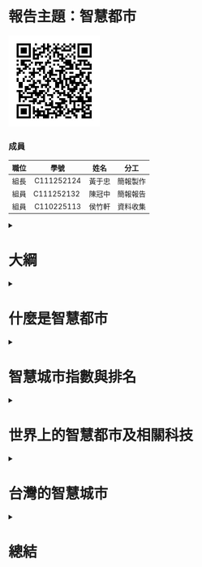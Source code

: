 報告主題：智慧都市
===
![Report_QRcode](Report_QRcode.jpg)

### 成員
| 職位 | 學號 | 姓名 | 分工 |
| :--: | :--: |:--:| :--: |
| 組長  | C111252124 | 黃于忠 | 簡報製作 |
| 組員  | C111252132 | 陳冠中 | 簡報報告 |
| 組員  | C110225113 | 侯竹軒 | 資料收集 |

<details>
<summary>
  
  # 大綱

</summary>

* ### 什麼是智慧都市
* ### 智慧城市指數與排名
* ### 世界上的智慧都市及相關科技
* ### 台灣的智慧城市
* ### 總結

</details>

<details>
<summary>
  
# 什麼是智慧都市

</summary>

### 智慧城市（英語：Smart City）是指利用各種資訊科技或創新意念，整合都市的組成系統和服務，以提昇資源運用的效率，優化都市管理和服務，以及改善市民生活品質。<br>像是一些主要特徵圍繞著效率、永續性和安全性等議題，並利用物聯網、大數據、AI或區塊鏈等技術，進行包括緩解交通擁堵、降低污染、微調交通時間表和路線、管理廢棄物、遠端照明、針對一定程度的惡劣天氣發出警告和測量污染等事務。
* 數位化基礎建設：透過智慧感測器、智慧交通系統等，實現城市運作的數位化。
* 智慧化管理：利用大數據分析、AI 等技術，優化城市管理，提高效率。
* 提升公共服務：提供智慧化的公共服務，如智慧交通、智慧醫療、智慧教育等。
* 推動永續發展：透過智慧化技術，實現能源效率提升、減碳目標等。
* 改善生活品質：透過智慧化的城市環境，改善居民生活品質。
<img src="Clean_mobility_instead_of_dirty_traffic.jpg" height=700 width=824>

資料來源：[維基百科](http://markdown.tw](https://zh.wikipedia.org/zh-tw/%E6%99%BA%E6%85%A7%E5%9F%8E%E5%B8%82 "Title")

</details>

<details>
<summary>
  
# 智慧城市指數與排名

</summary>

### 智慧城市指數（Smart City Index）是一種評估城市智慧程度的指標，通常由國際機構如瑞士洛桑國際管理發展學院（IMD）發布。 它旨在評估城市在經濟、技術、人文等多個方面，以及在基礎設施、交通、生活品質等領域的表現，從而反映城市發展的智慧程度。 
主要可以分為兩大類，第一類是科技服務，第二類是基礎設施，簡單的提出幾點細項說明。
* 基礎設施：評估城市的交通、能源、水資源、通信等基礎設施的完善程度。
* 技術：評估城市在資訊科技、數位服務、智慧應用等方面的應用程度。
* 經濟：評估城市的經濟發展、產業結構、就業狀況等。
* 人文：評估城市的教育、醫療、文化、環境等方面的發展狀況。
* 生活品質：評估城市的居住環境、生活便利性、安全保障等方面的表現。

### 2024年中，智慧都市的排名前三名分別為，瑞士蘇黎世、挪威奧斯陸、澳洲坎培拉。 
而台灣的臺北市排名則是落在第16名。 
<img src="smart city rank.jpg" height=700 width=824>

資料來源：[優分析](https://uanalyze.com.tw/articles/606865252 "Title")
</details>

<details>
<summary>
  
# 世界上的智慧都市及相關科技

</summary>

## 蘇黎世（瑞士）
### 為什麼蘇黎世會是排名第一呢？<br>都是因為其高效的公共運輸系統、智慧能源管理和優質的生活品質聞名。
### 以街邊垃圾為例，你知道蘇黎世的街邊垃圾不是「掃」出來，而是「找」出來的嗎？
#### 蘇黎世引進Cortexia公司開發的「乾淨城市指數」（Clean City Index）智慧系統，它就像城市的「管家」--能掌握全城垃圾，從小於2釐米的紙屑、大到口香糖。<br/>這套系統在時速低於20公里的交通工具，如腳踏車、清掃車、公車等加裝攝影鏡頭，回傳畫面到系統。<br/>透過人工智慧辨識出紙屑、飲料罐、口香糖之類等垃圾，統計出最髒的街道後，優先清掃，高效控管全城大街小巷的整潔。

### 而在追求乾淨能源方面，蘇黎世也不惶多讓。<br>早在2015年，蘇黎世即在城南打造8公頃的「綠城市（Green City）」，全區綠建築，百分百使用能循環利用的電能（其中70％來自建築屋頂太陽能板）；再裝配智慧控電系統，掌握電力輸出和儲存，使該區成為全球第一被認證的「2000瓦社區」。
（註解：2000-Watt Society,指在不影響生活品質條件之下，居民每小時使用不超過2000瓦／2度天然能源（Primary Energy）所發的電。)
<img src="Zurich.jpg" height=700 width=824>

資料來源：[未來城市](https://futurecity.cw.com.tw/article/3248 "Title")

</details>

<details>
<summary>
  
# 台灣的智慧城市

</summary>

## 台北市
### 除了全球的智慧城市，台北也位列了智慧城市排名的第16名。我們會列舉幾個案例來介紹一下台北的智慧都市近況。
### 交通
#### 在交通方面台北市政府公共運輸處推行「公車安全駕駛試辦計畫」，智慧工具「先進駕駛輔助系統（ADAS）」化身公車司機助理，隨時偵測疲勞駕駛、預警道路上的危險盲點，防止危險駕駛減少公車肇事的機率。
* ADAS 原理主要是由感測器、控制器及作動器三個主要元件相互協作，才能讓車輛具備智慧輔助功能。
* 系統的運作會由感測器開始，感測器會收集車輛附近的環境數據，例如與障礙物的距離、速度、溫度、光線等，之後再將數據傳入控制器進行分析和運算，並做出判斷。
* 最後再交由作動器發出警示，部分情況甚至會控制車輛，像是輔助調整速度、剎車、轉向，幫助駕駛預先察覺甚至避開潛在的行車風險。

### 社會住宅智慧化
#### 約有1,500戶的「南港機廠社會住宅」，便運用人工智慧物聯網，導入健康照護、安全防災、智慧停車場、智慧能源管理等系統，打造嶄新的智慧社區，拿下2021年的智慧城市創新應用獎。<br>社會住宅智慧化的主要面向約有下列幾項
* 智慧三表: 智慧水表、電表、瓦斯表，可監控用量、節能管理。
* 智慧電網: 智慧電網系統可有效控管社區用電量，實現節能和智慧化管理。
* 智慧停車管理: 在席偵測停車管理系統，方便停車和管理。
* 智慧安全系統: 透過手機App和社區互動軟體，提升安全防盜的效能。
* 智慧建築: 導入智慧建築技術，如智慧家庭能源管理系統（HEMS）與智慧建築能源管理系統（BEMS）。

<img src="Taipei_City.jpg" height=700 width=824>

資料來源：[優分析](https://uanalyze.com.tw/articles/606865252 "Title")<br>
資料來源：[未來城市](https://futurecity.cw.com.tw/article/1558)<br>
資料來源：[ADAS介紹](https://www.mitsubishi-motors.com.tw/knowledge_page.php?id=34)<br>
圖片來源：[台北市都發局](https://www.hms.gov.taipei/#!/smart-city)

</details>

<details>
<summary>
  
  # 總結

</summary>

### 在這個科技日新月異的時代，不僅僅是我們經常接觸的電腦、手機的科技在進步。<br>在我們生活都市有很多大大小小我們平時沒有關注到的東西，其實都已經悄悄的多了很多新科技，只是你我對於這些新科技的理解還不夠了解。<br>透過了這次報告，在我們查詢了許多資料後才發現原來科技已經進步到這個程度了。<br>期待在之後的科技，可以使我們居住的城市更加的便捷，並讓大家能過上更好的生活。

</details>
